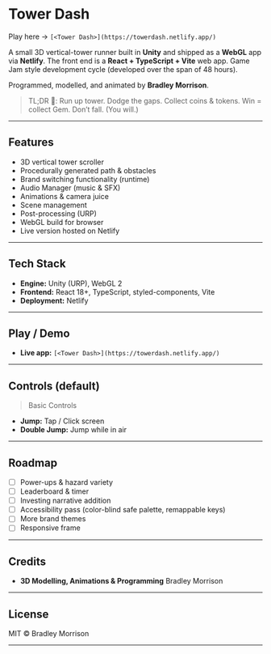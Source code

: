 # Tower Dash

Play here -> `[<Tower Dash>](https://towerdash.netlify.app/)`

A small 3D vertical-tower runner built in **Unity** and shipped as a **WebGL** app via **Netlify**. The front end is a **React + TypeScript + Vite** web app. Game Jam style development cycle (developed over the span of 48 hours).

Programmed, modelled, and animated by **Bradley Morrison**.

> TL;DR 🙂: Run up tower. Dodge the gaps. Collect coins & tokens. Win = collect Gem. Don’t fall. (You will.)

---

## Features

- 3D vertical tower scroller  
- Procedurally generated path & obstacles  
- Brand switching functionality (runtime)  
- Audio Manager (music & SFX)  
- Animations & camera juice  
- Scene management  
- Post-processing (URP)  
- WebGL build for browser
- Live version hosted on Netlify

---

## Tech Stack

- **Engine:** Unity (URP), WebGL 2  
- **Frontend:** React 18+, TypeScript, styled-components, Vite  
- **Deployment:** Netlify

---

## Play / Demo

- **Live app:** `[<Tower Dash>](https://towerdash.netlify.app/)`

---

## Controls (default)

> Basic Controls

- **Jump:** Tap / Click screen  
- **Double Jump:** Jump while in air

---

## Roadmap

- [ ] Power-ups & hazard variety  
- [ ] Leaderboard & timer  
- [ ] Investing narrative addition  
- [ ] Accessibility pass (color-blind safe palette, remappable keys)  
- [ ] More brand themes
- [ ] Responsive frame

---

## Credits

- **3D Modelling, Animations & Programming** Bradley Morrison  

---

## License

MIT © Bradley Morrison

---

